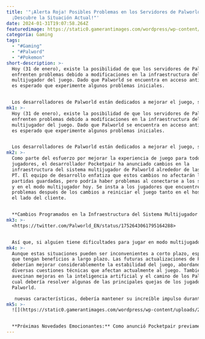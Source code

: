 ```yaml
---
title: '"¡Alerta Roja! Posibles Problemas en los Servidores de Palworld
  ¡Descubre la Situación Actual!"'
date: 2024-01-31T19:07:58.264Z
featuredimage: https://static0.gamerantimages.com/wordpress/wp-content/uploads/2024/01/palworld-lifmunk-factory.jpg?q=50&fit=contain&w=1140&h=&dpr=1.5
categoria: Gaming
tags:
  - "#Gaming"
  - "#Palword"
  - "#Pokemon"
short-description: >-
  Hoy (31 de enero), existe la posibilidad de que los servidores de Palworld
  enfrenten problemas debido a modificaciones en la infraestructura del sistema
  multijugador del juego. Dado que Palworld se encuentra en acceso anticipado,
  es esperado que experimente algunos problemas iniciales.


  Los desarrolladores de Palworld están dedicados a mejorar el juego, siendo esta su principal prioridad en estos momentos. De acuerdo con el mapa de contenidos de Palworld, la e
mk1: >-
  Hoy (31 de enero), existe la posibilidad de que los servidores de Palworld
  enfrenten problemas debido a modificaciones en la infraestructura del sistema
  multijugador del juego. Dado que Palworld se encuentra en acceso anticipado,
  es esperado que experimente algunos problemas iniciales.


  Los desarrolladores de Palworld están dedicados a mejorar el juego, siendo esta su principal prioridad en estos momentos. De acuerdo con el mapa de contenidos de Palworld, la estrategia es abordar los problemas técnicos más importantes antes de agregar nuevas características o lanzar actualizaciones de contenido.
mk2: >-
  Como parte del esfuerzo por mejorar la experiencia de juego para todos los
  jugadores, el desarrollador Pocketpair ha anunciado cambios en la
  infraestructura del sistema multijugador de Palworld alrededor de las 10:00 am
  PT. El equipo de desarrollo enfatiza que estos cambios no afectarán las
  partidas guardadas, pero podría haber problemas al conectarse a los servidores
  y en el modo multijugador hoy. Se insta a los jugadores que encuentren
  problemas después de los cambios a reiniciar el juego tanto en el host como en
  el lado del cliente.


  **Cambios Programados en la Infraestructura del Sistema Multijugador de Palworld** *Cuándo: Miércoles, 31 de enero a las 10:00 am PT*
mk3: >-
  <https://twitter.com/Palworld_EN/status/1752643061795164288>


  Así que, si alguien tiene dificultades para jugar en modo multijugador en Palworld hoy, la mejor opción es reiniciar el juego y ver si eso lo soluciona. Con más de un millón de personas jugando Palworld solo en Steam en el momento de escribir esto, estos cambios en la infraestructura del sistema multijugador podrían afectar a un gran número de jugadores.
mk4: >-
  Aunque estas situaciones pueden ser inconvenientes a corto plazo, esperamos
  que tengan beneficios a largo plazo. Las futuras actualizaciones de Palworld
  deberían mejorar considerablemente la estabilidad del juego, abordando las
  diversas cuestiones técnicas que afectan actualmente al juego. También se
  avecinan mejoras en la inteligencia artificial y el camino de los Pals, lo
  cual debería resolver algunas de las principales quejas de los jugadores de
  Palworld.

   nuevas características, debería mantener su increíble impulso durante mucho tiempo.
mk5: >-
  ![](https://static0.gamerantimages.com/wordpress/wp-content/uploads/2024/01/palworld-screenshot-grizzbolt-tank.jpg?q=50&fit=crop&w=1500&dpr=1.5)


  **Próximas Novedades Emocionantes:** Como anunció Pocketpair previamente, Palworld incorporará combate jugador contra jugador (PvP), jefes de incursiones al final del juego, una arena para Pals, juego cruzado, mejoras en el sistema de construcción, nuevas islas, Pals, jefes, tecnologías ¡y mucho más! Si Palworld logra solucionar sus problemas e implementar con éxito
---
```

